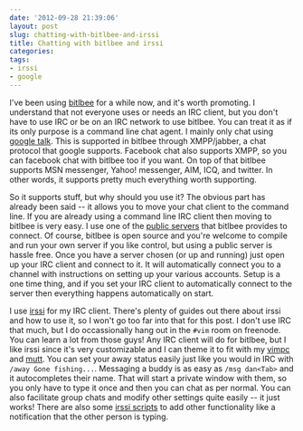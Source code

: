 ```yaml
---
date: '2012-09-28 21:39:06'
layout: post
slug: chatting-with-bitlbee-and-irssi
title: Chatting with bitlbee and irssi
categories:
tags:
- irssi
- google
---
```


I've been using [bitlbee][] for a while now, and it's worth promoting. I understand that not everyone uses or needs an IRC client, but you don't have to use IRC or be on an IRC network to use bitlbee. You can treat it as if its only purpose is a command line chat agent. I mainly only chat using [google talk][talk]. This is supported in bitlbee through XMPP/jabber, a chat protocol that google supports. Facebook chat also supports XMPP, so you can facebook chat with bitlbee too if you want. On top of that bitlbee supports MSN messenger, Yahoo! messenger, AIM, ICQ, and twitter. In other words, it supports pretty much everything worth supporting.

So it supports stuff, but why should you use it? The obvious part has already been said -- it allows you to move your chat client to the command line. If you are already using a command line IRC client then moving to bitlbee is very easy. I use one of the [public servers][public] that bitlbee provides to connect. Of course, bitlbee is open source and you're welcome to compile and run your own server if you like control, but using a public server is hassle free. Once you have a server chosen (or up and running) just open up your IRC client and connect to it. It will automatically connect you to a channel with instructions on setting up your various accounts. Setup is a one time thing, and if you set your IRC client to automatically connect to the server then everything happens automatically on start.

I use [irssi][] for my IRC client. There's plenty of guides out there about irssi and how to use it, so I won't go too far into that for this post. I don't use IRC that much, but I do occassionally hang out in the `#vim` room on freenode. You can learn a lot from those guys! Any IRC client will do for bitlbee, but I like irssi since it's very customizable and I can theme it to fit with my [vimpc][] and [mutt][]. You can set your away status easily just like you would in IRC with `/away Gone fishing...`. Messaging a buddy is as easy as `/msg dan<Tab>` and it autocompletes their name. That will start a private window with them, so you only have to type it once and then you can chat as per normal. You can also facilitate group chats and modify other settings quite easily -- it just works! There are also some [irssi scripts][scripts] to add other functionality like a notification that the other person is typing.

   [bitlbee]: http://www.bitlbee.org/main.php/news.r.html
   [talk]: http://www.google.com/talk/
   [public]: http://www.bitlbee.org/main.php/servers.html
   [irssi]: http://www.irssi.org/
   [vimpc]: http://connermcd.com/blog/2012/09/07/the-virtues-of-vimpc/
   [mutt]: http://connermcd.com/blog/2012/09/25/using-mutt-with-offlineimap-and-vim/
   [scripts]: http://scripts.irssi.org/scripts/
